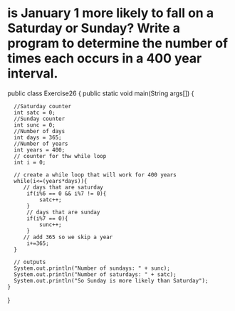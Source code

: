 # is January 1 more likely to fall on a Saturday or Sunday? Write a program to determine the number of times each occurs in a 400 year interval.
public class Exercise26 {
    public static void main(String args[]) {
      
      //Saturday counter
      int satc = 0;
      //Sunday counter
      int sunc = 0;
      //Number of days
      int days = 365;
      //Number of years
      int years = 400;
      // counter for thw while loop
      int i = 0;
      
      // create a while loop that will work for 400 years          
      while(i<=(years*days)){
         // days that are saturday
          if(i%6 == 0 && i%7 != 0){
              satc++;
          }
          // days that are sunday
          if(i%7 == 0){
              sunc++;
          }
         // add 365 so we skip a year
          i+=365;
      }

      // outputs
      System.out.println("Number of sundays: " + sunc);
      System.out.println("Number of saturdays: " + satc);
      System.out.println("So Sunday is more likely than Saturday");
    }
}
